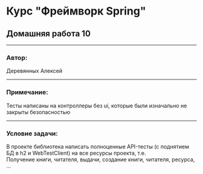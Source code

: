 # Курс "Фреймворк Spring" 
## Домашняя работа 10
* **
### Автор:
Деревянных Алексей
* **
### Примечание:

Тесты написаны на контроллеры без ui, которые были изначально не закрыты безопасностью

* **
### Условие задачи:
В проекте библиотека написать полноценные API-тесты (с поднятием БД в h2 и WebTestClient) на все ресурсы проекта, т.е.<br>
Получение книги, читателя, выдачи, создание книги, читателя, ресурса, ...
